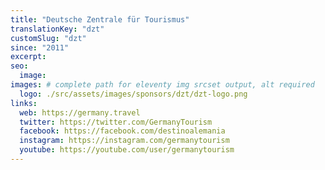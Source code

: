 ```yaml
---
title: "Deutsche Zentrale für Tourismus"
translationKey: "dzt"
customSlug: "dzt"
since: "2011"
excerpt:
seo:
  image:
images: # complete path for eleventy img srcset output, alt required
  logo: ./src/assets/images/sponsors/dzt/dzt-logo.png
links:
  web: https://germany.travel
  twitter: https://twitter.com/GermanyTourism
  facebook: https://facebook.com/destinoalemania
  instagram: https://instagram.com/germanytourism
  youtube: https://youtube.com/user/germanytourism
---
```

